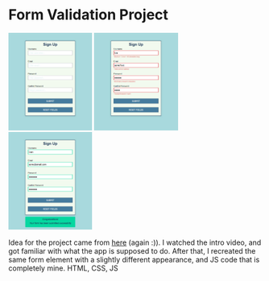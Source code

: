 # Form Validation Project

<img src="img/screenshot.jpg" width="33%"> <img src="img/screenshot2.jpg" width="33%"> <img src="img/screenshot3.jpg" width="33%">


Idea for the project came from <a href="https://www.udemy.com/course/web-projects-with-vanilla-javascript/?utm_source=adwords&utm_medium=udemyads&utm_campaign=WebDevelopment_v.PROF_la.EN_cc.ROW_ti.8322&utm_content=deal4584&utm_term=_._ag_80385735315_._ad_535397279730_._kw__._de_c_._dm__._pl__._ti_dsa-774930035449_._li_1028595_._pd__._&matchtype=b&gclid=CjwKCAjw4qCKBhAVEiwAkTYsPPLLIUGIHeZhaBe2l9mziYC8ZLqcH_K2_0snpeXVmotmfniVO53SZRoC5DEQAvD_BwE">here<a/>  (again :)). I watched the intro video, and got familiar with what the app is supposed to do.
After that, I recreated the same form element with a slightly different appearance, and JS code that is completely mine.
HTML, CSS, JS
